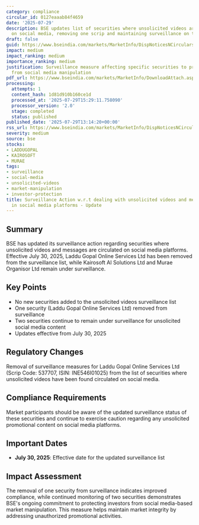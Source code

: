 ```yaml
---
category: compliance
circular_id: 0127eaaab84f4659
date: '2025-07-29'
description: BSE updates list of securities where unsolicited videos are circulated
  on social media, removing one scrip and maintaining surveillance on two others.
draft: false
guid: https://www.bseindia.com/markets/MarketInfo/DispNoticesNCirculars.aspx?Noticeid={56BB3F4E-F716-4713-A67A-C2456F3F4CBB}&noticeno=20250729-48&dt=07/29/2025&icount=48&totcount=66&flag=0
impact: medium
impact_ranking: medium
importance_ranking: medium
justification: Surveillance measure affecting specific securities to protect investors
  from social media manipulation
pdf_url: https://www.bseindia.com/markets/MarketInfo/DownloadAttach.aspx?id=20250729-48&attachedId=7a0313d7-b4e9-47ee-85b2-e585f45ab6a5
processing:
  attempts: 1
  content_hash: 1d81d910b160ce1d
  processed_at: '2025-07-29T15:29:11.758090'
  processor_version: '2.0'
  stage: completed
  status: published
published_date: '2025-07-29T13:14:20+00:00'
rss_url: https://www.bseindia.com/markets/MarketInfo/DispNoticesNCirculars.aspx?Noticeid={56BB3F4E-F716-4713-A67A-C2456F3F4CBB}&noticeno=20250729-48&dt=07/29/2025&icount=48&totcount=66&flag=0
severity: medium
source: bse
stocks:
- LADDUGOPAL
- KAIROSOFT
- MURAE
tags:
- surveillance
- social-media
- unsolicited-videos
- market-manipulation
- investor-protection
title: Surveillance Action w.r.t dealing with unsolicited videos and messages circulated
  in social media platforms - Update
---
```


## Summary

BSE has updated its surveillance action regarding securities where unsolicited videos and messages are circulated on social media platforms. Effective July 30, 2025, Laddu Gopal Online Services Ltd has been removed from the surveillance list, while Kairosoft AI Solutions Ltd and Murae Organisor Ltd remain under surveillance.

## Key Points

- No new securities added to the unsolicited videos surveillance list
- One security (Laddu Gopal Online Services Ltd) removed from surveillance
- Two securities continue to remain under surveillance for unsolicited social media content
- Updates effective from July 30, 2025

## Regulatory Changes

Removal of surveillance measures for Laddu Gopal Online Services Ltd (Scrip Code: 537707, ISIN: INE546I01025) from the list of securities where unsolicited videos have been found circulated on social media.

## Compliance Requirements

Market participants should be aware of the updated surveillance status of these securities and continue to exercise caution regarding any unsolicited promotional content on social media platforms.

## Important Dates

- **July 30, 2025**: Effective date for the updated surveillance list

## Impact Assessment

The removal of one security from surveillance indicates improved compliance, while continued monitoring of two securities demonstrates BSE's ongoing commitment to protecting investors from social media-based market manipulation. This measure helps maintain market integrity by addressing unauthorized promotional activities.